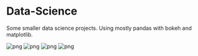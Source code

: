 # Data-Science
Some smaller data science projects. Using mostly pandas with bokeh and matplotlib.

![png](https://github.com/rafaski1/Data-Science/blob/main/dallas.PNG?raw=true)
![png](https://github.com/rafaski1/Data-Science/blob/main/salary.PNG?raw=true)
![png](https://github.com/rafaski1/Data-Science/blob/main/wiki_foundation.PNG?raw=true)
![png](https://github.com/rafaski1/Data-Science/blob/main/seaborn.PNG?raw=true)
